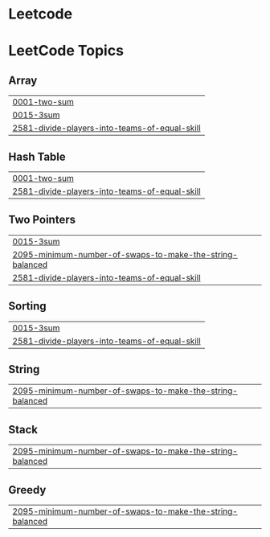 # Leetcode
<!---LeetCode Topics Start-->
# LeetCode Topics
## Array
|  |
| ------- |
| [0001-two-sum](https://github.com/vasu-veer308/Leetcode/tree/master/0001-two-sum) |
| [0015-3sum](https://github.com/vasu-veer308/Leetcode/tree/master/0015-3sum) |
| [2581-divide-players-into-teams-of-equal-skill](https://github.com/vasu-veer308/Leetcode/tree/master/2581-divide-players-into-teams-of-equal-skill) |
## Hash Table
|  |
| ------- |
| [0001-two-sum](https://github.com/vasu-veer308/Leetcode/tree/master/0001-two-sum) |
| [2581-divide-players-into-teams-of-equal-skill](https://github.com/vasu-veer308/Leetcode/tree/master/2581-divide-players-into-teams-of-equal-skill) |
## Two Pointers
|  |
| ------- |
| [0015-3sum](https://github.com/vasu-veer308/Leetcode/tree/master/0015-3sum) |
| [2095-minimum-number-of-swaps-to-make-the-string-balanced](https://github.com/vasu-veer308/Leetcode/tree/master/2095-minimum-number-of-swaps-to-make-the-string-balanced) |
| [2581-divide-players-into-teams-of-equal-skill](https://github.com/vasu-veer308/Leetcode/tree/master/2581-divide-players-into-teams-of-equal-skill) |
## Sorting
|  |
| ------- |
| [0015-3sum](https://github.com/vasu-veer308/Leetcode/tree/master/0015-3sum) |
| [2581-divide-players-into-teams-of-equal-skill](https://github.com/vasu-veer308/Leetcode/tree/master/2581-divide-players-into-teams-of-equal-skill) |
## String
|  |
| ------- |
| [2095-minimum-number-of-swaps-to-make-the-string-balanced](https://github.com/vasu-veer308/Leetcode/tree/master/2095-minimum-number-of-swaps-to-make-the-string-balanced) |
## Stack
|  |
| ------- |
| [2095-minimum-number-of-swaps-to-make-the-string-balanced](https://github.com/vasu-veer308/Leetcode/tree/master/2095-minimum-number-of-swaps-to-make-the-string-balanced) |
## Greedy
|  |
| ------- |
| [2095-minimum-number-of-swaps-to-make-the-string-balanced](https://github.com/vasu-veer308/Leetcode/tree/master/2095-minimum-number-of-swaps-to-make-the-string-balanced) |
<!---LeetCode Topics End-->